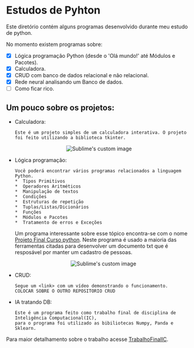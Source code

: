 # Estudos de Pyhton
Este diretório contém alguns programas desenvolvido durante meu estudo de python. 

No momento existem programas sobre:

- [x] Lógica programação Python (desde o 'Olá mundo!' até Módulos e Pacotes).
- [x] Calculadora.
- [x] CRUD com banco de dados relacional e não relacional.
- [x] Rede neural analisando um Banco de dados.
- [ ] Como ficar rico.

## Um pouco sobre os projetos:

* Calculadora:

      Este é um projeto simples de um calculadora interativa. O projeto foi feito utilizando a biblioteca tkinter.

<p align="center">
  <img src="https://user-images.githubusercontent.com/96123177/157246522-e564748f-605b-4316-a2b0-e6d575f88ab9.gif?raw=true" alt="Sublime's custom image"/>
</p>
      
* Lógica programação:

      Você poderá encontrar vários programas relacionados a linguagem Python.
      *  Tipos Primitivos
      *  Operadores Aritméticos
      *  Manipulação de textos
      *  Condições
      *  Estruturas de repetição
      *  Tuplas/Listas/Dicionários
      *  Funções
      *  Módulos e Pacotes
      *  Tratamento de erros e Exceções

     Um programa interessante sobre esse tópico encontra-se com o nome [Projeto Final Curso python](https://github.com/ErickFernan/Estudos-de-Pyhton/tree/main/Estudo%20Python/Projeto%20Final%20Curso%20python). Neste programa é usado a maioria das ferramentas citadas para desenvolver um documento txt que é resposável por manter um cadastro de pessoas.
     
     <p align="center">
      <img src="https://user-images.githubusercontent.com/96123177/157251412-68156354-34a5-49ca-9ed9-274b31965db5.png?raw=true" alt="Sublime's custom image"/>
     </p>
 
* CRUD:

      Segue um <link> com um vídeo demonstrando o funcionamento.
      COLOCAR SOBRE O OUTRO REPOSITORIO CRUD
      
* IA tratando DB:

      Este é um programa feito como trabalho final de disciplina de Inteligência Computacional(IC), 
      para o programa foi utilizado as bibiliotecas Numpy, Panda e Sklearn.
      
 Para maior detalhamento sobre o trabalho acesse [TrabalhoFinalIC](https://drive.google.com/drive/u/3/folders/1poHpnLbmD8qJ0mOjzk3HmmDanjf6uFk5).
      
      
